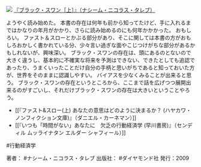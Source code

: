 [![](https://gyazo.com/bfd0114e93f3408cc96064f81d20b076.jpg)](https://amzn.to/3BmTz1o)
[『ブラック・スワン［上］』（ナシーム・ニコラス・タレブ）](https://amzn.to/3BmTz1o)

ようやく読み始めた。
本書の存在は何年も前から知ってたけど、手に入れるまではかなりの年月がかかり、さらに読み始めるのにも何年かかかった。
おもしろい。
ファスト＆スローとかぶる部分があり、そこに関しては本書の方がおもしろおかしく書かれている分、少々言い過ぎな面やこじつけがちな部分があるかもしれないが、興味深い。
ブラック・スワンの存在は、頭にあるのとないので大きく違うし、基本的に不確実な将来を予測はできない、できたとしても追認であったり、うまくいったことだけ自分の手柄と思いがちであると知っておいた方が、世界をそのままに認識しやすい。
バイアスを少なくみることが出来ると思う。
ブラック・スワンの存在というところから、ここまで話を広げつつ展開出来るのがすごいし、それだけブラック・スワンの存在は大きいということやろう。

- [[『ファスト&スロー(上) あなたの意思はどのように決まるか？ (ハヤカワ・ノンフィクション文庫)』（ダニエル・カーネマン）]]
- [[『いつも「時間がない」あなたに　欠乏の行動経済学 (早川書房)』（センディル ムッライナタン エルダー シャフィール）]]

#行動経済学 

著者： #ナシーム・ニコラス・タレブ
出版社： #ダイヤモンド社
発行：2009